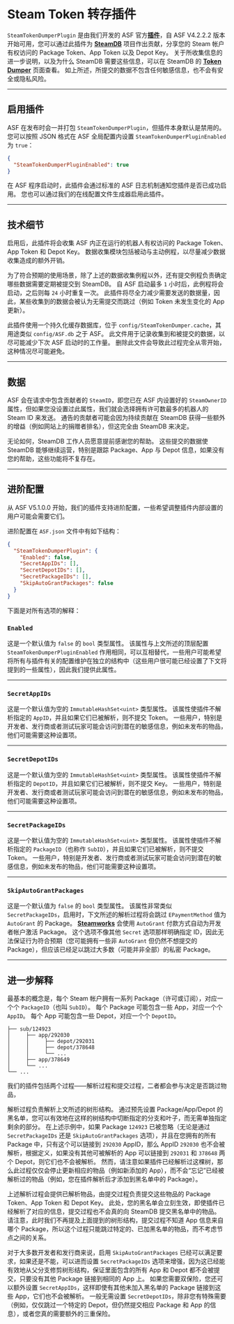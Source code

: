 # Steam Token 转存插件

`SteamTokenDumperPlugin` 是由我们开发的 ASF 官方&#8203;**[插件](https://github.com/JustArchiNET/ArchiSteamFarm/wiki/Plugins-zh-CN)**，自 ASF V4.2.2.2 版本开始可用，您可以通过此插件为 **[SteamDB](https://steamdb.info)** 项目作出贡献，分享您的 Steam 帐户有权访问的 Package Token、App Token 以及 Depot Key。 关于所收集信息的进一步说明，以及为什么 SteamDB 需要这些信息，可以在 SteamDB 的 **[Token Dumper](https://steamdb.info/tokendumper)** 页面查看。 如上所述，所提交的数据不包含任何敏感信息，也不会有安全或隐私风险。

---

## 启用插件

ASF 在发布时会一并打包 `SteamTokenDumperPlugin`，但插件本身默认是禁用的。 您可以按照 JSON 格式在 ASF 全局配置内设置 `SteamTokenDumperPluginEnabled` 为 `true`：

```json
{
  "SteamTokenDumperPluginEnabled": true
}
```

在 ASF 程序启动时，此插件会通过标准的 ASF 日志机制通知您插件是否已成功启用。 您也可以通过我们的在线配置文件生成器启用此插件。

---

## 技术细节

启用后，此插件将会收集 ASF 内正在运行的机器人有权访问的 Package Token、App Token 和 Depot Key。 数据收集模块包括被动与主动例程，以尽量减少数据收集造成的额外开销。

为了符合预期的使用场景，除了上述的数据收集例程以外，还有提交例程负责确定哪些数据需要定期被提交到 SteamDB。 自 ASF 启动最多 `1` 小时后，此例程将会启动，之后则每 `24` 小时重复一次。 此插件将尽全力减少需要发送的数据量，因此，某些收集到的数据会被认为无需提交而跳过（例如 Token 未发生变化的 App 更新）。

此插件使用一个持久化缓存数据库，位于 `config/SteamTokenDumper.cache`，其用途类似 `config/ASF.db` 之于 ASF。 此文件用于记录收集到和被提交的数据，以尽可能减少下次 ASF 启动时的工作量。 删除此文件会导致此过程完全从零开始，这种情况尽可能避免。

---

## 数据

ASF 会在请求中包含贡献者的 `SteamID`，即您已在 ASF 内设置好的 `SteamOwnerID` 属性，但如果您没设置过此属性，我们就会选择拥有许可数最多的机器人的 Steam ID 来发送。 通告的贡献者可能会因为持续贡献在 SteamDB 获得一些额外的增益（例如网站上的捐赠者排名），但这完全由 SteamDB 来决定。

无论如何，SteamDB 工作人员愿意提前感谢您的帮助。 这些提交的数据使 SteamDB 能够继续运营，特别是跟踪 Package、App 与 Depot 信息，如果没有您的帮助，这些功能将不复存在。

---

## 进阶配置

从 ASF V5.1.0.0 开始，我们的插件支持进阶配置，一些希望调整插件内部设置的用户可能会需要它们。

进阶配置在 `ASF.json` 文件中有如下结构：

```json
{
  "SteamTokenDumperPlugin": {
    "Enabled": false,
    "SecretAppIDs": [],
    "SecretDepotIDs": [],
    "SecretPackageIDs": [],
    "SkipAutoGrantPackages": false
  }
}
```

下面是对所有选项的解释：

### `Enabled`

这是一个默认值为 `false` 的 `bool` 类型属性。 该属性与上文所述的顶层配置 `SteamTokenDumperPluginEnabled` 作用相同，可以互相替代，一些用户可能希望将所有与插件有关的配置维护在独立的结构中（这些用户很可能已经设置了下文将提到的一些属性），因此我们提供此属性。

---

### `SecretAppIDs`

这是一个默认值为空的 `ImmutableHashSet<uint>` 类型属性。 该属性使插件不解析指定的 `AppID`，并且如果它们已被解析，则不提交 Token。 一些用户，特别是开发者、发行商或者测试玩家可能会访问到潜在的敏感信息，例如未发布的物品，他们可能需要这种设置项。

---

### `SecretDepotIDs`

这是一个默认值为空的 `ImmutableHashSet<uint>` 类型属性。 该属性使插件不解析指定的 `DepotID`，并且如果它们已被解析，则不提交 Key。 一些用户，特别是开发者、发行商或者测试玩家可能会访问到潜在的敏感信息，例如未发布的物品，他们可能需要这种设置项。

---

### `SecretPackageIDs`

这是一个默认值为空的 `ImmutableHashSet<uint>` 类型属性。 该属性使插件不解析指定的 `PackageID`（也称作 `SubID`），并且如果它们已被解析，则不提交 Token。 一些用户，特别是开发者、发行商或者测试玩家可能会访问到潜在的敏感信息，例如未发布的物品，他们可能需要这种设置项。

---

### `SkipAutoGrantPackages`

这是一个默认值为 `false` 的 `bool` 类型属性。 该属性非常类似 `SecretPackageIDs`，启用时，下文所述的解析过程将会跳过 `EPaymentMethod` 值为 `AutoGrant` 的 Package。 **[Steamworks](https://partner.steamgames.com)** 会使用 `AutoGrant` 付款方式自动为开发者帐户激活 Package。 这个选项不像其他 `Secret` 选项那样明确指定 ID，因此无法保证行为符合预期（您可能拥有一些非 `AutoGrant` 但仍然不想提交的 Package），但应该已经足以跳过大多数（可能并非全部）的私密 Package。

---

## 进一步解释

最基本的概念是，每个 Steam 帐户拥有一系列 Package（许可或订阅），对应一个个 `PackageID`（也叫 `SubID`）。 每个 Package 可能包含一些 App，对应一个个 `AppID`。 每个 App 可能包含一些 Depot，对应一个个 `DepotID`。

```text
├── sub/124923
│     ├── app/292030
│     │     ├── depot/292031
│     │     ├── depot/378648
│     │     └── ...
│     ├── app/378649
│     └── ...
└── ...
```

我们的插件包括两个过程——解析过程和提交过程，二者都会参与决定是否跳过物品，

解析过程负责解析上文所述的树形结构。 通过预先设置 Package/App/Depot 的黑名单，您可以有效地在这样的树结构中切断指定的分支和叶子，而无需单独指定剩余的部分。 在上述示例中，如果 Package `124923` 已被忽略（无论是通过 `SecretPackageIDs` 还是 `SkipAutoGrantPackages` 选项），并且在您拥有的所有 Package 中，只有这个可以链接到 `292030` AppID，那么 AppID `292030` 也不会被解析，根据定义，如果没有其他可被解析的 App 可以链接到 `292031` 和 `378648` 两个 Depot，则它们也不会被解析。 然而，请注意如果插件已经解析过这棵树，那么此过程仅仅会停止更新相应的物品（例如新添加的 App），而不会“忘记”已经被解析过的物品（例如，您在插件解析后才添加到黑名单中的 Package）。

上述解析过程会提供已解析物品，由提交过程负责提交这些物品的 Package Token、App Token 和 Depot Key。 此处，您的黑名单会立刻生效，即使插件已经解析了对应的信息，提交过程也不会真的向 SteamDB 提交黑名单中的物品。 请注意，此时我们不再提及上面提到的树形结构，提交过程不知道 App 信息来自哪个 Package，所以这个过程只能跳过特定的、已加黑名单的物品，而不考虑节点之间的关系。

对于大多数开发者和发行商来说，启用 `SkipAutoGrantPackages` 已经可以满足要求，如果还是不能，可以进而设置 `SecretPackageIDs` 选项来增强，因为这已经能有效地从父分支修剪树形结构，保证里面包含的所有 App 和 Depot 都不会被提交，只要没有其他 Package 链接到相同的 App 上。 如果您需要双保险，您还可以额外设置 `SecretAppIDs`，这样即使有其他未加入黑名单的 Package 链接到这些 App，它们也不会被解析。 一般无需设置 `SecretDepotIDs`，除非您有特殊需要（例如，仅仅跳过一个特定的 Depot，但仍然提交相应 Package 和 App 的信息），或者您真的需要额外的三重保险。